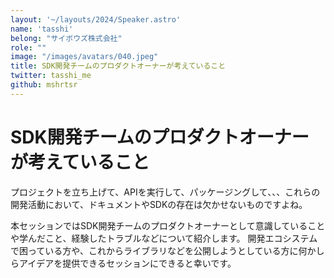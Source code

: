 ```yaml
---
layout: '~/layouts/2024/Speaker.astro'
name: 'tasshi'
belong: "サイボウズ株式会社"
role: ""
image: "/images/avatars/040.jpeg"
title: SDK開発チームのプロダクトオーナーが考えていること
twitter: tasshi_me
github: mshrtsr
---
```


# SDK開発チームのプロダクトオーナーが考えていること

プロジェクトを立ち上げて、APIを実行して、パッケージングして、、、これらの開発活動において、ドキュメントやSDKの存在は欠かせないものですよね。

本セッションではSDK開発チームのプロダクトオーナーとして意識していることや学んだこと、経験したトラブルなどについて紹介します。
開発エコシステムで困っている方や、これからライブラリなどを公開しようとしている方に何かしらアイデアを提供できるセッションにできると幸いです。